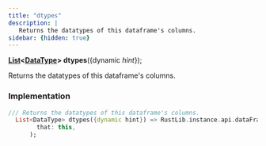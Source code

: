 ```yaml
---
title: "dtypes"
description: |
   Returns the datatypes of this dataframe's columns.
sidebar: {hidden: true}
---
```

<span class="dart-code"><strong>[List]\<[DataType]> dtypes</strong>({<span class="nobr">dynamic <i>hint</i></span>});</span>

 Returns the datatypes of this dataframe's columns.
### Implementation
```dart
/// Returns the datatypes of this dataframe's columns.
  List<DataType> dtypes({dynamic hint}) => RustLib.instance.api.dataFrameDtypes(
        that: this,
      );
```

[DataType]: /reference/classes/datatype/
[List]: https://api.flutter.dev/flutter/dart-core/List-class.html